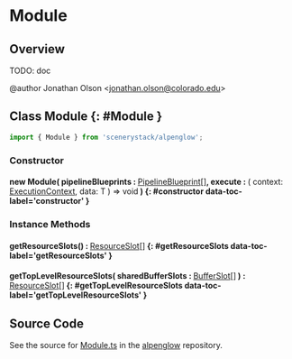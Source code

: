 # Module

## Overview

TODO: doc

@author Jonathan Olson &lt;jonathan.olson@colorado.edu&gt;

## Class Module {: #Module }


```js
import { Module } from 'scenerystack/alpenglow';
```
### Constructor

#### new Module( pipelineBlueprints : <span style="font-weight: 400;">[PipelineBlueprint](../alpenglow/PipelineBlueprint.md)[]</span>, execute : <span style="font-weight: 400;">( context: [ExecutionContext](../alpenglow/ExecutionContext.md), data: T ) =&gt; <span style="color: hsla(calc(var(--md-hue) + 180deg),80%,40%,1);">void</span></span> ) {: #constructor data-toc-label='constructor' }

### Instance Methods

#### getResourceSlots() : <span style="font-weight: 400;">[ResourceSlot](../alpenglow/ResourceSlot.md)[]</span> {: #getResourceSlots data-toc-label='getResourceSlots' }

#### getTopLevelResourceSlots( sharedBufferSlots : <span style="font-weight: 400;">[BufferSlot](../alpenglow/BufferSlot.md)[]</span> ) : <span style="font-weight: 400;">[ResourceSlot](../alpenglow/ResourceSlot.md)[]</span> {: #getTopLevelResourceSlots data-toc-label='getTopLevelResourceSlots' }



## Source Code

See the source for [Module.ts](https://github.com/phetsims/alpenglow/blob/main/js/webgpu/compute/Module.ts) in the [alpenglow](https://github.com/phetsims/alpenglow) repository.
